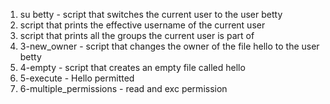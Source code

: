 1. su betty - script that switches the current user to the user betty
2. script that prints the effective username of the current user
3. script that prints all the groups the current user is part of
4. 3-new_owner - script that changes the owner of the file hello to the user betty
5. 4-empty - script that creates an empty file called hello
6. 5-execute - Hello permitted
7. 6-multiple_permissions - read and exc permission
